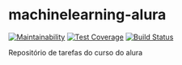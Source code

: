 # machinelearning-alura

[![Maintainability](https://api.codeclimate.com/v1/badges/ebbdafc6f536865265a1/maintainability)](https://codeclimate.com/github/Ladeia/machinelearning-alura/maintainability)
[![Test Coverage](https://api.codeclimate.com/v1/badges/ebbdafc6f536865265a1/test_coverage)](https://codeclimate.com/github/Ladeia/machinelearning-alura/test_coverage)
[![Build Status](https://travis-ci.org/Ladeia/machinelearning-alura.svg?branch=master)](https://travis-ci.org/Ladeia/machinelearning-alura)

Repositório de tarefas do curso do alura
